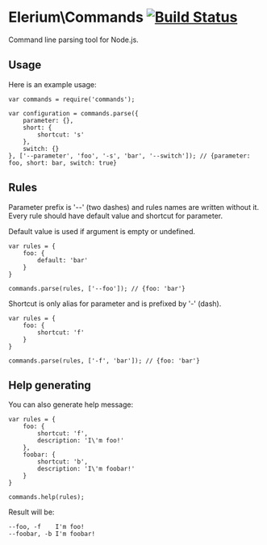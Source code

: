 # Elerium\Commands [![Build Status](https://travis-ci.org/Elerium/Commands.png)](https://travis-ci.org/Elerium/Commands) #
Command line parsing tool for Node.js.

## Usage ##

Here is an example usage:
```
var commands = require('commands');

var configuration = commands.parse({
	parameter: {},
	short: {
		shortcut: 's'
	},
	switch: {}
}, ['--parameter', 'foo', '-s', 'bar', '--switch']); // {parameter: foo, short: bar, switch: true}
```

## Rules ##
Parameter prefix is '--' (two dashes) and rules names are written without it. Every rule should have default value and shortcut for parameter.

Default value is used if argument is empty or undefined.
```
var rules = {
	foo: {
		default: 'bar'
	}
}

commands.parse(rules, ['--foo']); // {foo: 'bar'}
```

Shortcut is only alias for parameter and is prefixed by '-' (dash).
```
var rules = {
	foo: {
		shortcut: 'f'
	}
}

commands.parse(rules, ['-f', 'bar']); // {foo: 'bar'}
```

## Help generating ##
You can also generate help message:
```
var rules = {
	foo: {
		shortcut: 'f',
		description: 'I\'m foo!'
	},
	foobar: {
		shortcut: 'b',
		description: 'I\'m foobar!'
	}
}

commands.help(rules);
```

Result will be:
```
--foo, -f    I'm foo!
--foobar, -b I'm foobar!
```
